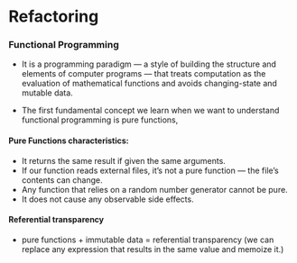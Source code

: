 # Refactoring

### Functional Programming

- It is a programming paradigm — a style of building the structure and elements of computer programs — that treats computation as the evaluation of mathematical functions and avoids changing-state and mutable data.

- The first fundamental concept we learn when we want to understand functional programming is pure functions,

#### Pure Functions characteristics:
- It returns the same result if given the same arguments.
- If our function reads external files, it’s not a pure function — the file’s contents can change.
- Any function that relies on a random number generator cannot be pure.
- It does not cause any observable side effects.


#### Referential transparency

- pure functions + immutable data = referential transparency (we can replace any expression that results in the same value and memoize it.)

